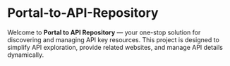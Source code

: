 # Portal-to-API-Repository
Welcome to **Portal to API Repository** — your one-stop solution for discovering and managing API key resources. This project is designed to simplify API exploration, provide related websites, and manage API details dynamically. 
